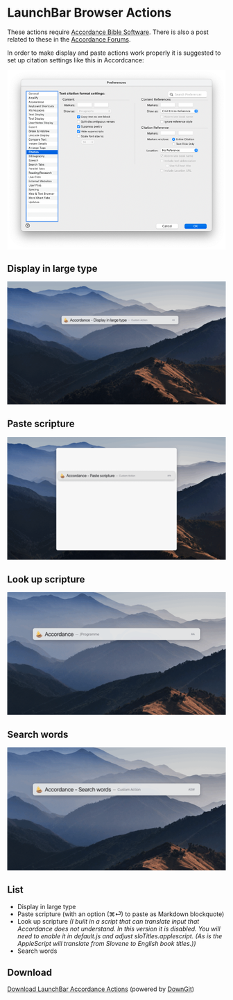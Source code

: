 # LaunchBar Browser Actions
These actions require [Accordance Bible Software](https://www.accordancebible.com/). There is also a post related to these in the [Accordance Forums](https://forums.accordancebible.com/topic/5191-launchbar-scripts/). 

In order to make display and paste actions work properly it is suggested to set up citation settings like this in Accordcance: 

<img src="prefs.png" width="600"/>

## Display in large type 
<img src="accdisplay.gif" width="600"/>

## Paste scripture
<img src="accpaste.gif" width="600"/>

## Look up scripture 
<img src="acclookup.gif" width="600"/>

## Search words
<img src="accsearch.gif" width="600"/>

## List
- Display in large type
- Paste scripture (with an option (⌘⏎) to paste as Markdown blockquote)
- Look up scripture *(I built in a script that can translate input that Accordance does not understand. In this version it is disabled. You will need to enable it in default.js and adjust sloTitles.applescript. (As is the AppleScript will translate from Slovene to English book titles.))*
- Search words 

## Download
[Download LaunchBar Accordance Actions](https://minhaskamal.github.io/DownGit/#/home?url=https://github.com/Ptujec/LaunchBar/tree/master/Accordance-Actions) (powered by [DownGit](https://github.com/MinhasKamal/DownGit))
